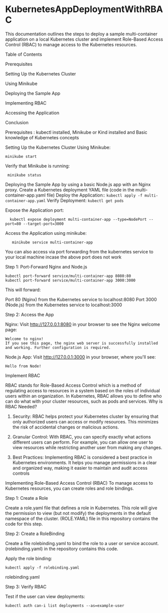 # KubernetesAppDeploymentWithRBAC
This documentation outlines the steps to deploy a sample multi-container application on a local Kubernetes cluster and implement Role-Based Access Control (RBAC) to manage access to the Kubernetes resources.

Table of Contents

Prerequisites

Setting Up the Kubernetes Cluster

Using Minikube

Deploying the Sample App

Implementing RBAC

Accessing the Application

Conclusion


Prerequisites :
    kubectl installed, 
    Minikube or Kind installed and 
    Basic knowledge of Kubernetes concepts

Setting Up the Kubernetes Cluster Using Minikube:
  ```
  minikube start
 ```
Verify that Minikube is running:
```
 minikube status
```

Deploying the Sample App by using a basic Node.js app with an Nginx proxy.
 Create a Kubernetes deployment YAML file (code in the multi-container-app.yaml file)
 Deploy the Application::
    ```
     kubectl apply -f multi-container-app.yaml
    ```
  Verify Deployment:
    ```
     kubectl get pods
    ```

Expose the Application port:
   ```
     kubectl expose deployment multi-container-app --type=NodePort --port=80 --target-port=3000
   ```
Access the Application using minikube:
 ```
    minikube service multi-container-app
 ```
You can also access via port forwarding from the kubernetes service to your local machine incase the above port does not work 

Step 1: Port-Forward Nginx and Node.js
   ```
kubectl port-forward service/multi-container-app 8080:80
kubectl port-forward service/multi-container-app 3000:3000
   ```
This will forward:

Port 80 (Nginx) from the Kubernetes service to localhost:8080
Port 3000 (Node.js) from the Kubernetes service to localhost:3000

Step 2: Access the App

Nginx: Visit http://127.0.0.1:8080 in your browser to see the Nginx welcome page:
   ```
Welcome to nginx!
If you see this page, the nginx web server is successfully installed and working. Further configuration is required.
   ```

Node.js App: Visit http://127.0.0.1:3000 in your browser, where you'll see:
   ```
Hello from Node!
   ```

Implement RBAC

RBAC stands for Role-Based Access Control which is a method of regulating access to resources in a system based on the roles of individual users within an organization. In Kubernetes, RBAC allows you to define who can do what with your cluster resources, such as pods and services.
Why is RBAC Needed?
  1) Security: RBAC helps protect your Kubernetes cluster by ensuring that only authorized users can access or modify resources. This minimizes the risk of accidental changes or malicious actions.

  2) Granular Control: With RBAC, you can specify exactly what actions different users can perform. For example, you can allow one user to view resources while restricting another user from making any changes.

  3)  Best Practices: Implementing RBAC is considered a best practice in Kubernetes environments. It helps you manage permissions in a clear and organized way, making it easier to maintain and audit access controls

Implementing Role-Based Access Control (RBAC)
To manage access to Kubernetes resources, you can create roles and role bindings.

Step 1: Create a Role

Create a role.yaml file that defines a role in Kubernetes. This role will give the permission to view (but not modify) the deployments in the default namespace of the cluster. (ROLE.YAML) file in this repository contains the code for this step.

Step 2: Create a RoleBinding

Create a file rolebinding.yaml to bind the role to a user or service account. (rolebinding.yaml) in the repository contains this code.

Apply the role binding:
   ```
kubectl apply -f rolebinding.yaml
   ```
rolebinding.yaml

Step 3: Verify RBAC

Test if the user can view deployments:
 ```
kubectl auth can-i list deployments --as=example-user
 ```








